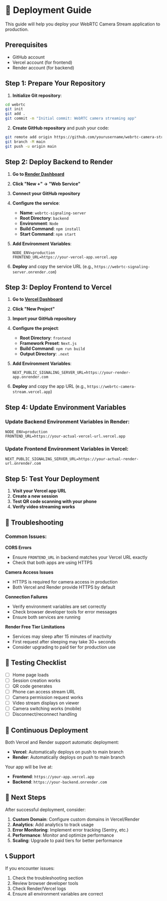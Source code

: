 # 🚀 Deployment Guide

This guide will help you deploy your WebRTC Camera Stream application to production.

## Prerequisites

- GitHub account
- Vercel account (for frontend)
- Render account (for backend)

## Step 1: Prepare Your Repository

1. **Initialize Git repository**:
```bash
cd webrtc
git init
git add .
git commit -m "Initial commit: WebRTC camera streaming app"
```

2. **Create GitHub repository** and push your code:
```bash
git remote add origin https://github.com/yourusername/webrtc-camera-stream.git
git branch -M main
git push -u origin main
```

## Step 2: Deploy Backend to Render

1. **Go to [Render Dashboard](https://dashboard.render.com)**
2. **Click "New +" → "Web Service"**
3. **Connect your GitHub repository**
4. **Configure the service**:
   - **Name**: `webrtc-signaling-server`
   - **Root Directory**: `backend`
   - **Environment**: `Node`
   - **Build Command**: `npm install`
   - **Start Command**: `npm start`

5. **Add Environment Variables**:
   ```
   NODE_ENV=production
   FRONTEND_URL=https://your-vercel-app.vercel.app
   ```
   
6. **Deploy** and copy the service URL (e.g., `https://webrtc-signaling-server.onrender.com`)

## Step 3: Deploy Frontend to Vercel

1. **Go to [Vercel Dashboard](https://vercel.com/dashboard)**
2. **Click "New Project"**
3. **Import your GitHub repository**
4. **Configure the project**:
   - **Root Directory**: `frontend`
   - **Framework Preset**: `Next.js`
   - **Build Command**: `npm run build`
   - **Output Directory**: `.next`

5. **Add Environment Variables**:
   ```
   NEXT_PUBLIC_SIGNALING_SERVER_URL=https://your-render-app.onrender.com
   ```

6. **Deploy** and copy the app URL (e.g., `https://webrtc-camera-stream.vercel.app`)

## Step 4: Update Environment Variables

### Update Backend Environment Variables in Render:
```
NODE_ENV=production
FRONTEND_URL=https://your-actual-vercel-url.vercel.app
```

### Update Frontend Environment Variables in Vercel:
```
NEXT_PUBLIC_SIGNALING_SERVER_URL=https://your-actual-render-url.onrender.com
```

## Step 5: Test Your Deployment

1. **Visit your Vercel app URL**
2. **Create a new session**
3. **Test QR code scanning with your phone**
4. **Verify video streaming works**

## 🔧 Troubleshooting

### Common Issues:

**CORS Errors**
- Ensure `FRONTEND_URL` in backend matches your Vercel URL exactly
- Check that both apps are using HTTPS

**Camera Access Issues**
- HTTPS is required for camera access in production
- Both Vercel and Render provide HTTPS by default

**Connection Failures**
- Verify environment variables are set correctly
- Check browser developer tools for error messages
- Ensure both services are running

**Render Free Tier Limitations**
- Services may sleep after 15 minutes of inactivity
- First request after sleeping may take 30+ seconds
- Consider upgrading to paid tier for production use

## 📱 Testing Checklist

- [ ] Home page loads
- [ ] Session creation works
- [ ] QR code generates
- [ ] Phone can access stream URL
- [ ] Camera permission request works
- [ ] Video stream displays on viewer
- [ ] Camera switching works (mobile)
- [ ] Disconnect/reconnect handling

## 🔄 Continuous Deployment

Both Vercel and Render support automatic deployment:

- **Vercel**: Automatically deploys on push to main branch
- **Render**: Automatically deploys on push to main branch

Your app will be live at:
- **Frontend**: `https://your-app.vercel.app`
- **Backend**: `https://your-backend.onrender.com`

## 🌟 Next Steps

After successful deployment, consider:

1. **Custom Domain**: Configure custom domains in Vercel/Render
2. **Analytics**: Add analytics to track usage
3. **Error Monitoring**: Implement error tracking (Sentry, etc.)
4. **Performance**: Monitor and optimize performance
5. **Scaling**: Upgrade to paid tiers for better performance

## 📞 Support

If you encounter issues:
1. Check the troubleshooting section
2. Review browser developer tools
3. Check Render/Vercel logs
4. Ensure all environment variables are correct
